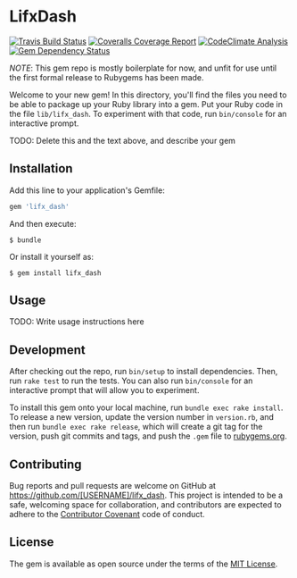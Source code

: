 # LifxDash

[![Travis Build Status](https://travis-ci.org/matthutchinson/lifx_dash.svg?branch=master)](https://travis-ci.org/matthutchinson/lifx_dash)
[![Coveralls Coverage Report](https://coveralls.io/repos/matthutchinson/lifx_dash/badge.svg?branch=master&service=github)](https://coveralls.io/r/matthutchinson/lifx_dash)
[![CodeClimate Analysis](https://d3s6mut3hikguw.cloudfront.net/github/matthutchinson/lifx_dash/badges/gpa.svg)](https://codeclimate.com/github/matthutchinson/lifx_dash)
[![Gem Dependency Status](https://gemnasium.com/matthutchinson/lifx_dash.svg)](https://gemnasium.com/matthutchinson/lifx_dash)

*NOTE*: This gem repo is mostly boilerplate for now, and unfit for use until the first
formal release to Rubygems has been made.

Welcome to your new gem! In this directory, you'll find the files you need to be
able to package up your Ruby library into a gem. Put your Ruby code in the file
`lib/lifx_dash`. To experiment with that code, run `bin/console` for an
interactive prompt.

TODO: Delete this and the text above, and describe your gem

## Installation

Add this line to your application's Gemfile:

```ruby
gem 'lifx_dash'
```

And then execute:

    $ bundle

Or install it yourself as:

    $ gem install lifx_dash

## Usage

TODO: Write usage instructions here

## Development

After checking out the repo, run `bin/setup` to install dependencies. Then, run
`rake test` to run the tests. You can also run `bin/console` for an interactive
prompt that will allow you to experiment.

To install this gem onto your local machine, run `bundle exec rake install`. To
release a new version, update the version number in `version.rb`, and then run
`bundle exec rake release`, which will create a git tag for the version, push
git commits and tags, and push the `.gem` file to
[rubygems.org](https://rubygems.org).

## Contributing

Bug reports and pull requests are welcome on GitHub at
https://github.com/[USERNAME]/lifx_dash. This project is intended to be a safe,
welcoming space for collaboration, and contributors are expected to adhere to
the [Contributor Covenant](http://contributor-covenant.org) code of conduct.


## License

The gem is available as open source under the terms of the [MIT
License](http://opensource.org/licenses/MIT).

